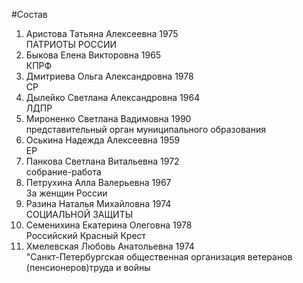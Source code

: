 #Состав
1. Аристова Татьяна Алексеевна 1975   
    ПАТРИОТЫ РОССИИ
2. Быкова Елена Викторовна 1965   
    КПРФ
3. Дмитриева Ольга Александровна 1978   
    СР
4. Дылейко Светлана Александровна 1964   
    ЛДПР
5. Мироненко Светлана Вадимовна 1990   
    представительный орган муниципального образования
6. Оськина Надежда Алексеевна 1959   
    ЕР
7. Панкова Светлана Витальевна 1972   
    собрание-работа
8. Петрухина Алла Валерьевна 1967   
    За женщин России
9. Разина Наталья Михайловна 1974   
    СОЦИАЛЬНОЙ ЗАЩИТЫ
10. Семенихина Екатерина Олеговна 1978   
    Российский Красный Крест
11. Хмелевская Любовь Анатольевна 1974   
    "Санкт-Петербургская общественная организация ветеранов (пенсионеров)труда и войны
